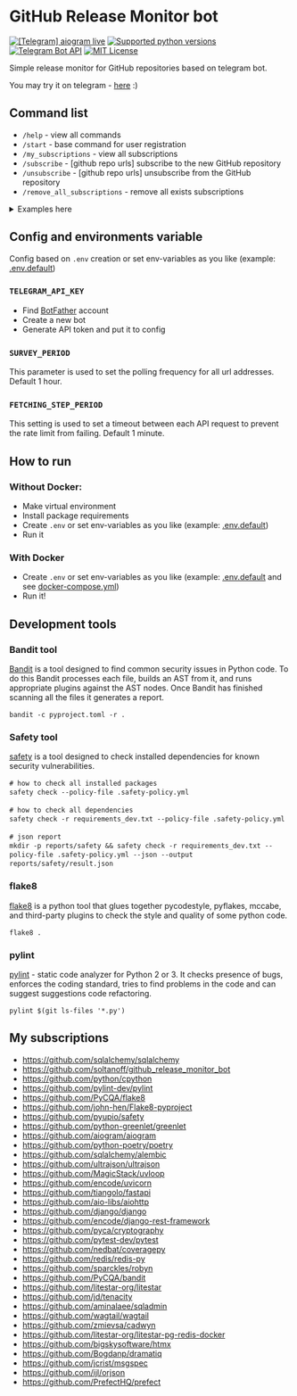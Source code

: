 # GitHub Release Monitor bot

[![\[Telegram\] aiogram live](https://img.shields.io/badge/telegram-aiogram-blue.svg?style=flat-square)](https://t.me/aiogram_live)
[![Supported python versions](https://img.shields.io/pypi/pyversions/aiogram.svg?style=flat-square)](https://pypi.python.org/pypi/aiogram)
[![Telegram Bot API](https://img.shields.io/badge/Telegram%20Bot%20API-6.9-blue.svg?style=flat-square&logo=telegram)](https://core.telegram.org/bots/api)
[![MIT License](https://img.shields.io/pypi/l/aiogram.svg?style=flat-square)](https://opensource.org/licenses/MIT)

Simple release monitor for GitHub repositories based on telegram bot.

You may try it on telegram - [here](http://t.me/github_release_monitor_bot) :)

## Command list

- `/help` - view all commands
- `/start` - base command for user registration
- `/my_subscriptions` - view all subscriptions
- `/subscribe` - \[github repo urls] subscribe to the new GitHub repository
- `/unsubscribe` - \[github repo urls] unsubscribe from the GitHub repository
- `/remove_all_subscriptions` - remove all exists subscriptions

<details><summary>Examples here</summary>
<code>/subscribe https://github.com/sqlalchemy/sqlalchemy</code>

FYI: bot will send you info about updates automatically.

![subscribe_example.jpg](assets%2Fsubscribe_example.jpg)

![fetch_example.jpg](assets%2Ffetch_example.jpg)

</details>

## Config and environments variable

Config based on `.env` creation or set env-variables as you like (example: [.env.default](.env.default))

### `TELEGRAM_API_KEY`

- Find [BotFather](https://t.me/BotFather) account
- Create a new bot
- Generate API token and put it to config

### `SURVEY_PERIOD`

This parameter is used to set the polling frequency for all url addresses. Default 1 hour.

### `FETCHING_STEP_PERIOD`

This setting is used to set a timeout between each API request to prevent the rate limit from failing. Default 1 minute.

## How to run

### Without Docker:

- Make virtual environment
- Install package requirements
- Create `.env` or set env-variables as you like (example: [.env.default](.env.default))
- Run it

### With Docker

- Create `.env` or set env-variables as you like (example: [.env.default](.env.default)
  and see [docker-compose.yml](docker-compose.yml))
- Run it!

## Development tools

### Bandit tool

[Bandit](https://github.com/PyCQA/bandit) is a tool designed to find common security issues in Python code. To do this
Bandit processes each file, builds an AST from it, and runs appropriate plugins against the AST nodes. Once Bandit has
finished scanning all the files it generates a report.

```shell
bandit -c pyproject.toml -r .
```

### Safety tool

[safety](https://pyup.io/safety/) is a tool designed to check installed dependencies for known security vulnerabilities.

```shell
# how to check all installed packages
safety check --policy-file .safety-policy.yml

# how to check all dependencies
safety check -r requirements_dev.txt --policy-file .safety-policy.yml

# json report 
mkdir -p reports/safety && safety check -r requirements_dev.txt --policy-file .safety-policy.yml --json --output reports/safety/result.json
```

### flake8

[flake8](https://github.com/PyCQA/flake8) is a python tool that glues together pycodestyle, pyflakes, mccabe, and
third-party plugins to check the style and quality of some python code.

```shell
flake8 .
```

### pylint

[pylint](https://github.com/pylint-dev/pylint) - static code analyzer for Python 2 or 3. It checks
presence of bugs, enforces the coding standard, tries to find problems in the code and can suggest suggestions
code refactoring.

```shell
pylint $(git ls-files '*.py')
```

## My subscriptions

- https://github.com/sqlalchemy/sqlalchemy
- https://github.com/soltanoff/github_release_monitor_bot
- https://github.com/python/cpython
- https://github.com/pylint-dev/pylint
- https://github.com/PyCQA/flake8
- https://github.com/john-hen/Flake8-pyproject
- https://github.com/pyupio/safety
- https://github.com/python-greenlet/greenlet
- https://github.com/aiogram/aiogram
- https://github.com/python-poetry/poetry
- https://github.com/sqlalchemy/alembic
- https://github.com/ultrajson/ultrajson
- https://github.com/MagicStack/uvloop
- https://github.com/encode/uvicorn
- https://github.com/tiangolo/fastapi
- https://github.com/aio-libs/aiohttp
- https://github.com/django/django
- https://github.com/encode/django-rest-framework
- https://github.com/pyca/cryptography
- https://github.com/pytest-dev/pytest
- https://github.com/nedbat/coveragepy
- https://github.com/redis/redis-py
- https://github.com/sparckles/robyn
- https://github.com/PyCQA/bandit
- https://github.com/litestar-org/litestar
- https://github.com/jd/tenacity
- https://github.com/aminalaee/sqladmin
- https://github.com/wagtail/wagtail
- https://github.com/zmievsa/cadwyn
- https://github.com/litestar-org/litestar-pg-redis-docker
- https://github.com/bigskysoftware/htmx
- https://github.com/Bogdanp/dramatiq
- https://github.com/jcrist/msgspec
- https://github.com/ijl/orjson
- https://github.com/PrefectHQ/prefect
